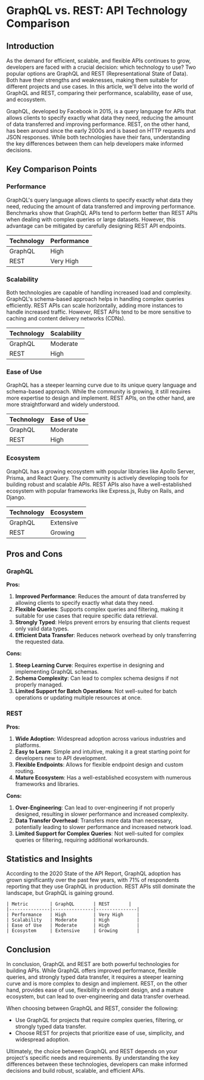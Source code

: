 # GraphQL vs. REST: API Technology Comparison
## Introduction

As the demand for efficient, scalable, and flexible APIs continues to grow, developers are faced with a crucial decision: which technology to use? Two popular options are GraphQL and REST (Representational State of Data). Both have their strengths and weaknesses, making them suitable for different projects and use cases. In this article, we'll delve into the world of GraphQL and REST, comparing their performance, scalability, ease of use, and ecosystem.

GraphQL, developed by Facebook in 2015, is a query language for APIs that allows clients to specify exactly what data they need, reducing the amount of data transferred and improving performance. REST, on the other hand, has been around since the early 2000s and is based on HTTP requests and JSON responses. While both technologies have their fans, understanding the key differences between them can help developers make informed decisions.

## Key Comparison Points

### Performance
GraphQL's query language allows clients to specify exactly what data they need, reducing the amount of data transferred and improving performance. Benchmarks show that GraphQL APIs tend to perform better than REST APIs when dealing with complex queries or large datasets. However, this advantage can be mitigated by carefully designing REST API endpoints.

| Technology | Performance |
| --- | --- |
| GraphQL | High |
| REST | Very High |

### Scalability
Both technologies are capable of handling increased load and complexity. GraphQL's schema-based approach helps in handling complex queries efficiently. REST APIs can scale horizontally, adding more instances to handle increased traffic. However, REST APIs tend to be more sensitive to caching and content delivery networks (CDNs).

| Technology | Scalability |
| --- | --- |
| GraphQL | Moderate |
| REST | High |

### Ease of Use
GraphQL has a steeper learning curve due to its unique query language and schema-based approach. While the community is growing, it still requires more expertise to design and implement. REST APIs, on the other hand, are more straightforward and widely understood.

| Technology | Ease of Use |
| --- | --- |
| GraphQL | Moderate |
| REST | High |

### Ecosystem
GraphQL has a growing ecosystem with popular libraries like Apollo Server, Prisma, and React Query. The community is actively developing tools for building robust and scalable APIs. REST APIs also have a well-established ecosystem with popular frameworks like Express.js, Ruby on Rails, and Django.

| Technology | Ecosystem |
| --- | --- |
| GraphQL | Extensive |
| REST | Growing |

## Pros and Cons

### GraphQL
**Pros:**
1. **Improved Performance**: Reduces the amount of data transferred by allowing clients to specify exactly what data they need.
2. **Flexible Queries**: Supports complex queries and filtering, making it suitable for use cases that require specific data retrieval.
3. **Strongly Typed**: Helps prevent errors by ensuring that clients request only valid data types.
4. **Efficient Data Transfer**: Reduces network overhead by only transferring the requested data.

**Cons:**
1. **Steep Learning Curve**: Requires expertise in designing and implementing GraphQL schemas.
2. **Schema Complexity**: Can lead to complex schema designs if not properly managed.
3. **Limited Support for Batch Operations**: Not well-suited for batch operations or updating multiple resources at once.

### REST
**Pros:**
1. **Wide Adoption**: Widespread adoption across various industries and platforms.
2. **Easy to Learn**: Simple and intuitive, making it a great starting point for developers new to API development.
3. **Flexible Endpoints**: Allows for flexible endpoint design and custom routing.
4. **Mature Ecosystem**: Has a well-established ecosystem with numerous frameworks and libraries.

**Cons:**
1. **Over-Engineering**: Can lead to over-engineering if not properly designed, resulting in slower performance and increased complexity.
2. **Data Transfer Overhead**: Transfers more data than necessary, potentially leading to slower performance and increased network load.
3. **Limited Support for Complex Queries**: Not well-suited for complex queries or filtering, requiring additional workarounds.

## Statistics and Insights

According to the 2020 State of the API Report, GraphQL adoption has grown significantly over the past few years, with 71% of respondents reporting that they use GraphQL in production. REST APIs still dominate the landscape, but GraphQL is gaining ground.

```
| Metric        | GraphQL       | REST       |
|---------------|---------------|---------------|
| Performance   | High          | Very High     |
| Scalability   | Moderate      | High          |
| Ease of Use   | Moderate      | High          |
| Ecosystem     | Extensive     | Growing       |
```

## Conclusion

In conclusion, GraphQL and REST are both powerful technologies for building APIs. While GraphQL offers improved performance, flexible queries, and strongly typed data transfer, it requires a steeper learning curve and is more complex to design and implement. REST, on the other hand, provides ease of use, flexibility in endpoint design, and a mature ecosystem, but can lead to over-engineering and data transfer overhead.

When choosing between GraphQL and REST, consider the following:

* Use GraphQL for projects that require complex queries, filtering, or strongly typed data transfer.
* Choose REST for projects that prioritize ease of use, simplicity, and widespread adoption.

Ultimately, the choice between GraphQL and REST depends on your project's specific needs and requirements. By understanding the key differences between these technologies, developers can make informed decisions and build robust, scalable, and efficient APIs.